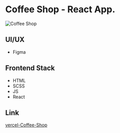 # Coffee Shop - React App.

![Coffee Shop](https://kept.com.ua/core/cache/plugins/imageviewer/51472/2ffebb6caca1fd64a1d8f3aae9f3ab7f5c823de40e68d5d6a054bb2c53f909c7/1100x1100_cropped.jpg)

## UI/UX

- Figma

## Frontend Stack

- HTML
- SCSS
- JS
- React

## Link

[vercel-Coffee-Shop](https://project-2-react-coffee-shop.vercel.app)
